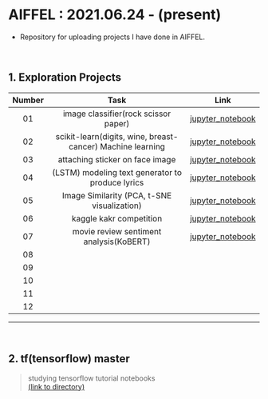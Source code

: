 # AIFFEL : 2021.06.24 - (present)
* Repository for uploading projects I have done in AIFFEL.

<br/>

## 1. Exploration Projects

| Number | Task | Link |
| :---: | :---: | :---: |
| 01 | image classifier(rock scissor paper) | [jupyter_notebook](https://github.com/minji2744/AIFFEL/tree/master/E1) |
| 02 | scikit-learn(digits, wine, breast-cancer) Machine learning | [jupyter_notebook](https://github.com/minji2744/AIFFEL/tree/master/E2) |
| 03 | attaching sticker on face image | [jupyter_notebook](https://github.com/minji2744/AIFFEL/blob/master/E3/E3_image_sticker.ipynb) |
| 04 | (LSTM) modeling text generator to produce lyrics | [jupyter_notebook](https://github.com/minji2744/AIFFEL/blob/master/E4/E4_Lyricist.ipynb) |
| 05 | Image Similarity (PCA, t-SNE visualization) | [jupyter_notebook](https://github.com/minji2744/AIFFEL/blob/master/E5/E5_image_similarity.ipynb) |
| 06 | kaggle kakr competition | [jupyter_notebook](https://github.com/minji2744/AIFFEL/blob/master/E6/E6_kaggle_competition.ipynb) |
| 07 | movie review sentiment analysis(KoBERT) | [jupyter_notebook](https://github.com/minji2744/AIFFEL/blob/master/E7/E7_movie_review_sentiment_analysis(nsmc).ipynb) |
| 08 |  |  |
| 09 |  |  |
| 10 |  |  |
| 11 |  |  |
| 12 |  |  |


<hr/>

<br/>


## 2. tf(tensorflow) master
> studying tensorflow tutorial notebooks    
> [(link to directory)](https://github.com/minji2744/AIFFEL/tree/master/tfmaster)


<br/>
